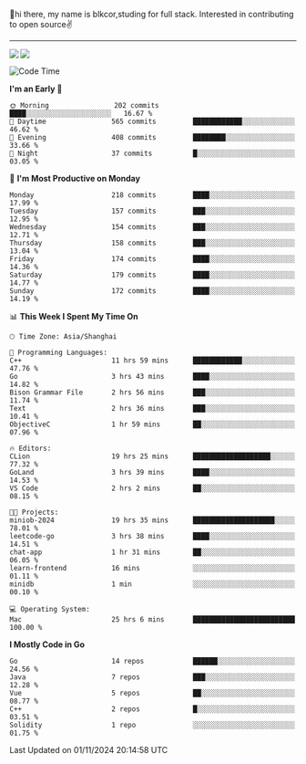 👋hi there, my name is blkcor,studing for full stack.
Interested in contributing to open source✌️

<hr/>

![](https://github-readme-stats.vercel.app/api?username=blkcor)
<a href="https://github.com/blkcor/github-readme-stats">
    <img align="left" src="https://github-readme-stats.vercel.app/api/top-langs/?username=blkcor&hide=jupyter%20notebook,shaderlab,tex,c%23&langs_count=9" />
</a>


<!--START_SECTION:waka-->
![Code Time](http://img.shields.io/badge/Code%20Time-1%2C412%20hrs%205%20mins-blue)

**I'm an Early 🐤** 

```text
🌞 Morning                202 commits         ████░░░░░░░░░░░░░░░░░░░░░   16.67 % 
🌆 Daytime                565 commits         ████████████░░░░░░░░░░░░░   46.62 % 
🌃 Evening                408 commits         ████████░░░░░░░░░░░░░░░░░   33.66 % 
🌙 Night                  37 commits          █░░░░░░░░░░░░░░░░░░░░░░░░   03.05 % 
```
📅 **I'm Most Productive on Monday** 

```text
Monday                   218 commits         ████░░░░░░░░░░░░░░░░░░░░░   17.99 % 
Tuesday                  157 commits         ███░░░░░░░░░░░░░░░░░░░░░░   12.95 % 
Wednesday                154 commits         ███░░░░░░░░░░░░░░░░░░░░░░   12.71 % 
Thursday                 158 commits         ███░░░░░░░░░░░░░░░░░░░░░░   13.04 % 
Friday                   174 commits         ████░░░░░░░░░░░░░░░░░░░░░   14.36 % 
Saturday                 179 commits         ████░░░░░░░░░░░░░░░░░░░░░   14.77 % 
Sunday                   172 commits         ████░░░░░░░░░░░░░░░░░░░░░   14.19 % 
```


📊 **This Week I Spent My Time On** 

```text
🕑︎ Time Zone: Asia/Shanghai

💬 Programming Languages: 
C++                      11 hrs 59 mins      ████████████░░░░░░░░░░░░░   47.76 % 
Go                       3 hrs 43 mins       ████░░░░░░░░░░░░░░░░░░░░░   14.82 % 
Bison Grammar File       2 hrs 56 mins       ███░░░░░░░░░░░░░░░░░░░░░░   11.74 % 
Text                     2 hrs 36 mins       ███░░░░░░░░░░░░░░░░░░░░░░   10.41 % 
ObjectiveC               1 hr 59 mins        ██░░░░░░░░░░░░░░░░░░░░░░░   07.96 % 

🔥 Editors: 
CLion                    19 hrs 25 mins      ███████████████████░░░░░░   77.32 % 
GoLand                   3 hrs 39 mins       ████░░░░░░░░░░░░░░░░░░░░░   14.53 % 
VS Code                  2 hrs 2 mins        ██░░░░░░░░░░░░░░░░░░░░░░░   08.15 % 

🐱‍💻 Projects: 
miniob-2024              19 hrs 35 mins      ████████████████████░░░░░   78.01 % 
leetcode-go              3 hrs 38 mins       ████░░░░░░░░░░░░░░░░░░░░░   14.51 % 
chat-app                 1 hr 31 mins        ██░░░░░░░░░░░░░░░░░░░░░░░   06.05 % 
learn-frontend           16 mins             ░░░░░░░░░░░░░░░░░░░░░░░░░   01.11 % 
minidb                   1 min               ░░░░░░░░░░░░░░░░░░░░░░░░░   00.10 % 

💻 Operating System: 
Mac                      25 hrs 6 mins       █████████████████████████   100.00 % 
```

**I Mostly Code in Go** 

```text
Go                       14 repos            ██████░░░░░░░░░░░░░░░░░░░   24.56 % 
Java                     7 repos             ███░░░░░░░░░░░░░░░░░░░░░░   12.28 % 
Vue                      5 repos             ██░░░░░░░░░░░░░░░░░░░░░░░   08.77 % 
C++                      2 repos             █░░░░░░░░░░░░░░░░░░░░░░░░   03.51 % 
Solidity                 1 repo              ░░░░░░░░░░░░░░░░░░░░░░░░░   01.75 % 
```




 Last Updated on 01/11/2024 20:14:58 UTC
<!--END_SECTION:waka-->


